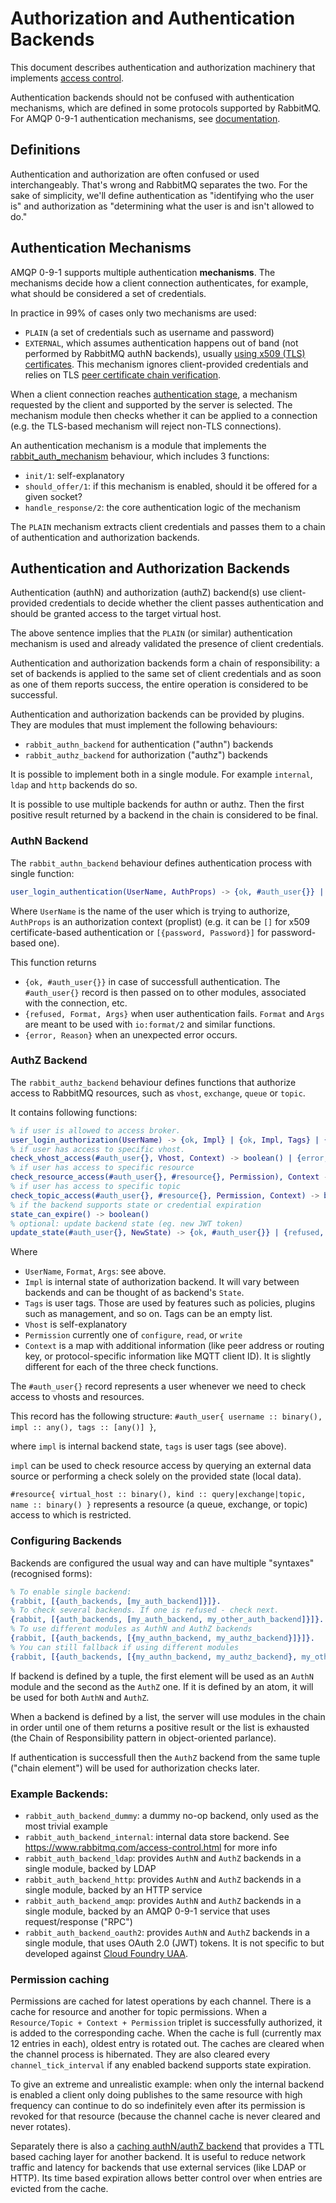 # Authorization and Authentication Backends

This document describes authentication and authorization machinery that
implements [access control](https://www.rabbitmq.com/access-control.html).

Authentication backends should not be confused with authentication mechanisms,
which are defined in some protocols supported by RabbitMQ.
For AMQP 0-9-1 authentication mechanisms, see [documentation](https://www.rabbitmq.com/authentication.html).

## Definitions

Authentication and authorization are often confused or used interchangeably. That's
wrong and RabbitMQ separates the two. For the sake of simplicity, we'll define
authentication as "identifying who the user is" and authorization as
"determining what the user is and isn't allowed to do."


## Authentication Mechanisms

AMQP 0-9-1 supports multiple authentication **mechanisms**. The mechanisms decide how a
client connection authenticates, for example, what should be considered a
set of credentials.

In practice in 99% of cases only two mechanisms are used:

 * `PLAIN` (a set of credentials such as username and password)
 * `EXTERNAL`, which assumes authentication happens out of band (not performed
   by RabbitMQ authN backends), usually [using x509 (TLS) certificates](https://github.com/rabbitmq/rabbitmq-server/tree/master/deps/rabbitmq_auth_mechanism_ssl).
   This mechanism ignores client-provided credentials and relies on TLS [peer certificate chain
   verification](https://tools.ietf.org/html/rfc6818).

When a client connection reaches [authentication stage](https://github.com/rabbitmq/rabbitmq-server/blob/v3.7.2/src/rabbit_reader.erl#L1304), a mechanism requested by the client
and supported by the server is selected. The mechanism module then checks whether it can
be applied to a connection (e.g. the TLS-based mechanism will reject non-TLS connections).

An authentication mechanism is a module that implements the [rabbit_auth_mechanism](https://github.com/rabbitmq/rabbitmq-server/blob/master/deps/rabbit_common/src/rabbit_auth_mechanism.erl) behaviour, which includes
3 functions:

 * `init/1`: self-explanatory
 * `should_offer/1`: if this mechanism is enabled, should it be offered for a given socket?
 * `handle_response/2`: the core authentication logic of the mechanism

The `PLAIN` mechanism extracts client credentials and passes them to
a chain of authentication and authorization backends.


## Authentication and Authorization Backends

Authentication (authN) and authorization (authZ) backend(s) use
client-provided credentials to decide whether the client passes
authentication and should be granted access to the target virtual
host.

The above sentence implies that the `PLAIN` (or similar)
authentication mechanism is used and already validated the presence of
client credentials.

Authentication and authorization backends form a chain of
responsibility: a set of backends is applied to the same set of client
credentials and as soon as one of them reports success, the entire
operation is considered to be successful.

Authentication and authorization backends can be provided by
plugins. They are modules that must implement the following
behaviours:

 * `rabbit_authn_backend` for authentication ("authn") backends
 * `rabbit_authz_backend` for authorization ("authz") backends

It is possible to implement both in a single module.
For example `internal`, `ldap` and `http` backends do so.

It is possible to use multiple backends for authn or authz. Then the first
positive result returned by a backend in the chain is considered to be final.

### AuthN Backend

The `rabbit_authn_backend` behaviour defines authentication process with single function: 

``` erlang
user_login_authentication(UserName, AuthProps) -> {ok, #auth_user{}} | {refused, Format, Args} | {error, Reason}
``` 
Where `UserName` is the name of the user which is trying to authorize,
`AuthProps` is an authorization context (proplist) (e.g. it can be `[]` for x509 certificate-based
authentication or `[{password, Password}]` for password-based one).

This function returns

 * `{ok, #auth_user{}}` in case of successfull authentication. The `#auth_user{}` record is then passed
    on to other modules, associated with the connection, etc.
 * `{refused, Format, Args}` when user authentication fails. `Format` and `Args` are meant to be used
    with `io:format/2` and similar functions.
 * `{error, Reason}` when an unexpected error occurs.

### AuthZ Backend

The `rabbit_authz_backend` behaviour defines functions that authorize access
to RabbitMQ resources, such as `vhost`, `exchange`, `queue` or `topic`.

It contains following functions:

``` erlang
% if user is allowed to access broker.
user_login_authorization(UserName) -> {ok, Impl} | {ok, Impl, Tags} | {refused, Format, Args} | {error, Reason}.
% if user has access to specific vhost.
check_vhost_access(#auth_user{}, Vhost, Context) -> boolean() | {error, Reason}.
% if user has access to specific resource
check_resource_access(#auth_user{}, #resource{}, Permission), Context -> boolean() | {error, Reason}.
% if user has access to specific topic
check_topic_access(#auth_user{}, #resource{}, Permission, Context) -> boolean() | {error, Reason}.
% if the backend supports state or credential expiration
state_can_expire() -> boolean()
% optional: update backend state (eg. new JWT token)
update_state(#auth_user{}, NewState) -> {ok, #auth_user{}} | {refused, Fmt, Args} | {error, Reason}.
```

Where 

 * `UserName`, `Format`, `Args`: see above.
 * `Impl` is internal state of authorization backend. It will vary between backends and can be thought of
   as backend's `State`.
 * `Tags` is user tags. Those are used by features such as policies, plugins such as management, and so on. Tags can be an empty list.
 * `Vhost` is self-explanatory
 * `Permission` currently one of `configure`, `read`, or `write`
 * `Context` is a map with additional information (like peer address or routing key, or protocol-specific information like MQTT client ID). It is slightly different for each of the three check functions.

The `#auth_user{}` record represents a user whenever we need to
check access to vhosts and resources.

This record has the following structure:
`#auth_user{ username :: binary(), impl :: any(), tags :: [any()] }`,

where `impl` is internal backend state, `tags` is user tags (see above).

`impl` can be used to check resource access by querying an external data source or performing
a check solely on the provided state (local data).

`#resource{ virtual_host :: binary(), kind :: query|exchange|topic, name :: binary() }`
represents a resource (a queue, exchange, or topic) access to which is restricted.

### Configuring Backends

Backends are configured the usual way and can have multiple "syntaxes"
(recognised forms):

``` erlang
% To enable single backend:
{rabbit, [{auth_backends, [my_auth_backend]}]}.
% To check several backends. If one is refused - check next.
{rabbit, [{auth_backends, [my_auth_backend, my_other_auth_backend]}]}.
% To use different modules as AuthN and AuthZ backends
{rabbit, [{auth_backends, [{my_authn_backend, my_authz_backend}]}]}.
% You can still fallback if using different modules
{rabbit, [{auth_backends, [{my_authn_backend, my_authz_backend}, my_other_auth_backend]}]}.
```

If backend is defined by a tuple,
the first element will be used as an `AuthN` module and the second as the `AuthZ` one.
If it is defined by an atom, it will be used for both `AuthN` and `AuthZ`.

When a backend is defined by a list, the server will use modules in the chain in order
until one of them returns a positive result or the list is exhausted (the Chain of Responsibility
pattern in object-oriented parlance).

If authentication is successfull then the `AuthZ` backend from the same tuple ("chain element")
will be used for authorization checks later.

### Example Backends:

 * `rabbit_auth_backend_dummy`: a dummy no-op backend, only used as the most trivial example
 * `rabbit_auth_backend_internal`: internal data store backend. See https://www.rabbitmq.com/access-control.html for more info
 * `rabbit_auth_backend_ldap`: provides `AuthN` and `AuthZ` backends in a single module, backed by LDAP
 * `rabbit_auth_backend_http`: provides `AuthN` and `AuthZ` backends in a single module, backed by an HTTP service
 * `rabbit_auth_backend_amqp`: provides `AuthN` and `AuthZ` backends in a single module, backed by an AMQP 0-9-1 service that uses request/response ("RPC")
 * `rabbit_auth_backend_oauth2`: provides `AuthN` and `AuthZ` backends in a single module, that uses OAuth 2.0 (JWT) tokens. It is not specific to but developed against [Cloud Foundry UAA](https://github.com/cloudfoundry/uaa).

### Permission caching

Permissions are cached for latest operations by each channel. There is
a cache for resource and another for topic permissions. When a
`Resource/Topic + Context + Permission` triplet is successfully
authorized, it is added to the corresponding cache. When the cache is
full (currently max 12 entries in each), oldest entry is rotated
out. The caches are cleared when the channel process is
hibernated. They are also cleared every `channel_tick_interval` if any
enabled backend supports state expiration.

To give an extreme and unrealistic example: when only the internal
backend is enabled a client only doing publishes to the same resource
with high frequency can continue to do so indefinitely even after its
permission is revoked for that resource (because the channel cache is
never cleared and never rotates).

Separately there is also a [caching authN/authZ
backend](https://github.com/rabbitmq/rabbitmq-server/blob/master/deps/rabbitmq_auth_backend_cache/README.md)
that provides a TTL based caching layer for another backend. It is
useful to reduce network traffic and latency for backends that use
external services (like LDAP or HTTP). Its time based expiration
allows better control over when entries are evicted from the cache.
